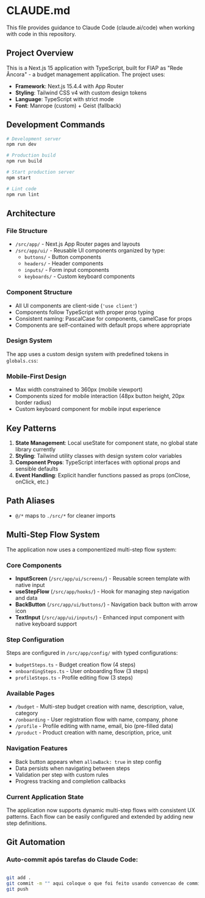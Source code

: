 # CLAUDE.md

This file provides guidance to Claude Code (claude.ai/code) when working with code in this repository.

## Project Overview

This is a Next.js 15 application with TypeScript, built for FIAP as "Rede Âncora" - a budget management application. The project uses:

- **Framework**: Next.js 15.4.4 with App Router
- **Styling**: Tailwind CSS v4 with custom design tokens
- **Language**: TypeScript with strict mode
- **Font**: Manrope (custom) + Geist (fallback)

## Development Commands

```bash
# Development server
npm run dev

# Production build
npm run build

# Start production server
npm start

# Lint code
npm run lint
```

## Architecture

### File Structure
- `/src/app/` - Next.js App Router pages and layouts
- `/src/app/ui/` - Reusable UI components organized by type:
  - `buttons/` - Button components
  - `headers/` - Header components  
  - `inputs/` - Form input components
  - `keyboards/` - Custom keyboard components

### Component Structure
- All UI components are client-side (`'use client'`)
- Components follow TypeScript with proper prop typing
- Consistent naming: PascalCase for components, camelCase for props
- Components are self-contained with default props where appropriate

### Design System
The app uses a custom design system with predefined tokens in `globals.css`:

### Mobile-First Design
- Max width constrained to 360px (mobile viewport)
- Components sized for mobile interaction (48px button height, 20px border radius)
- Custom keyboard component for mobile input experience

## Key Patterns

1. **State Management**: Local useState for component state, no global state library currently
2. **Styling**: Tailwind utility classes with design system color variables
3. **Component Props**: TypeScript interfaces with optional props and sensible defaults
4. **Event Handling**: Explicit handler functions passed as props (onClose, onClick, etc.)

## Path Aliases
- `@/*` maps to `./src/*` for cleaner imports

## Multi-Step Flow System

The application now uses a componentized multi-step flow system:

### Core Components
- **InputScreen** (`/src/app/ui/screens/`) - Reusable screen template with native input
- **useStepFlow** (`/src/app/hooks/`) - Hook for managing step navigation and data
- **BackButton** (`/src/app/ui/buttons/`) - Navigation back button with arrow icon
- **TextInput** (`/src/app/ui/inputs/`) - Enhanced input component with native keyboard support

### Step Configuration
Steps are configured in `/src/app/config/` with typed configurations:
- `budgetSteps.ts` - Budget creation flow (4 steps)
- `onboardingSteps.ts` - User onboarding flow (3 steps) 
- `profileSteps.ts` - Profile editing flow (3 steps)

### Available Pages
- `/budget` - Multi-step budget creation with name, description, value, category
- `/onboarding` - User registration flow with name, company, phone
- `/profile` - Profile editing with name, email, bio (pre-filled data)
- `/product` - Product creation with name, description, price, unit

### Navigation Features
- Back button appears when `allowBack: true` in step config
- Data persists when navigating between steps
- Validation per step with custom rules
- Progress tracking and completion callbacks

### Current Application State
The application now supports dynamic multi-step flows with consistent UX patterns. Each flow can be easily configured and extended by adding new step definitions.

## Git Automation

### Auto-commit após tarefas do Claude Code:

```bash

git add . 
git commit -m "" aqui coloque o que foi feito usando convencao de commits
git push
